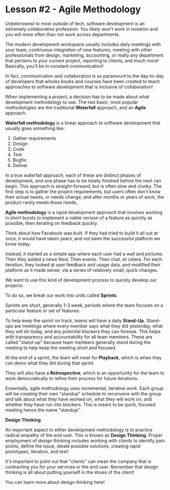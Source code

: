 # Lesson \#2 - Agile Methodology

Unbeknownst to most outside of tech, software development is an extremely collaborative profession. You likely won't work in isolation and you will more often than not work across departments.

The modern development workspace usually includes daily meetings with your team, continuous integration of new features, meeting with other professionals from design, marketing, accounting, or really any department that pertains to your current project, reporting to clients, and much more! Basically, you'll be in constant communication! 

In fact, communication and collaboration is so paramount to the day-to-day of developers that wholes books and courses have been created to teach approaches to software development that is inclusive of collaboration!

When implementing a project, a decision has to be made about what development methodology to use. The two basic, most popular methodologies are the traditional **Waterfall** approach, and an **Agile** approach.

**Waterfall methodology** is a linear approach to software development that usually goes something like:

1. Gather requirements
2. Design
3. Code
4. Test
5. Bugfix
6. Deliver

In a true waterfall approach, each of these are distinct phases of development, and one phase has to be totally finished before the next can begin. This approach is straight-forward, but is often slow and clunky. The first step is to gather the project requirements, but users often don't know their actual needs, or needs change, and after months or years of work, the product rarely meets those needs.

**Agile methodology** is a rapid development approach that involves working in short bursts to implement a viable version of a feature as quickly as possible, then iterating on feedback quickly.

Think about how Facebook was built. If they had tried to build it all out at once, it would have taken years, and not been the successful platform we know today.

Instead, it started as a simple app where each user had a wall and pictures. Then they added a news feed. Then events. Then chat, et cetera. For each iteration, they looked at user feedback and usage data, and modified their platform as it made sense, via a series of relatively small, quick changes.

We want to use this kind of development process to quickly develop our projects.

To do so, we break our work into units called **Sprints**.

Sprints are short, generally 1-3 week, periods where the team focuses on a particular feature or set of features.

To help keep the sprint on track, teams will have a daily **Stand-Up**. Stand-ups are meetings where every member says what they did yesterday, what they will do today, and any potential blockers they can foresee. This helps with transparency and accountability for all team members. These are called "stand-up" because team members generally stand during the meeting to help keep the meeting short and focused.

At the end of a sprint, the team will meet for **Playback**, which is when they can demo what they did during that sprint.

They will also have a **Retrospective**, which is an opportunity for the team to work democratically to refine their process for future iterations.

Essentially, agile methodology uses incremental, iterative work. Each group will be creating their own "standup" schedule to reconvene with the group and talk about what they have worked on, what they will work on, and whether they have run into blockers. This is meant to be quick, focused meeting hence the name "standup".

**Design Thinking**

An important aspect to either development methodology is to practice radical empathy of the end user. This is known as **Design Thinking**. Proper employment of design thinking includes working with clients to identify pain points, define the issue, ideate possible solutions, creating rapid prototypes, iteration, and test!

It's important to point out that "clients" can mean the company that is contracting you for your services or the end user. Remember that design thinking is all about putting yourself in the shoes of the client!

You can learn more about design thinking <a src='https://dzone.com/articles/creating-better-software-through-design-thinking'>here</a>!
